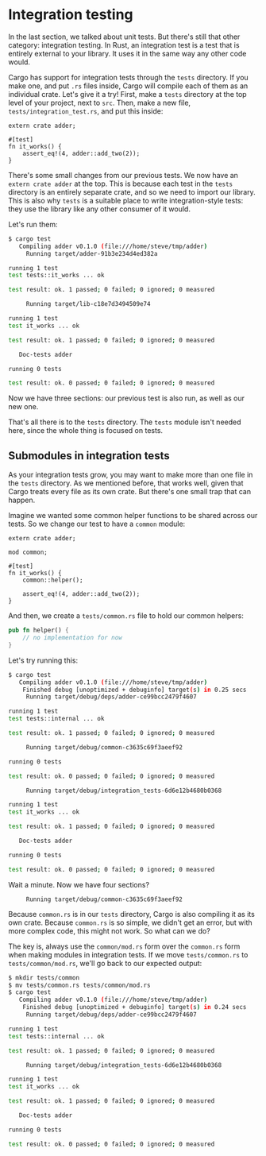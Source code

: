 # Integration testing

In the last section, we talked about unit tests. But there's still that other
category: integration testing. In Rust, an integration test is a test that is
entirely external to your library. It uses it in the same way any other code
would.

Cargo has support for integration tests through the `tests` directory. If you
make one, and put `.rs` files inside, Cargo will compile each of them as an
individual crate. Let's give it a try! First, make a `tests` directory at the
top level of your project, next to `src`. Then, make a new file,
`tests/integration_test.rs`, and put this inside:

```rust,ignore
extern crate adder;

#[test]
fn it_works() {
    assert_eq!(4, adder::add_two(2));
}
```

There's some small changes from our previous tests. We now have an `extern
crate adder` at the top. This is because each test in the `tests` directory is
an entirely separate crate, and so we need to import our library.  This is also
why `tests` is a suitable place to write integration-style tests: they use the
library like any other consumer of it would.

Let's run them:

```bash
$ cargo test
   Compiling adder v0.1.0 (file:///home/steve/tmp/adder)
     Running target/adder-91b3e234d4ed382a

running 1 test
test tests::it_works ... ok

test result: ok. 1 passed; 0 failed; 0 ignored; 0 measured

     Running target/lib-c18e7d3494509e74

running 1 test
test it_works ... ok

test result: ok. 1 passed; 0 failed; 0 ignored; 0 measured

   Doc-tests adder

running 0 tests

test result: ok. 0 passed; 0 failed; 0 ignored; 0 measured
```

Now we have three sections: our previous test is also run, as well as our new
one.

That's all there is to the `tests` directory. The `tests` module isn't needed
here, since the whole thing is focused on tests.

## Submodules in integration tests

As your integration tests grow, you may want to make more than one file in the
`tests` directory. As we mentioned before, that works well, given that Cargo
treats every file as its own crate. But there's one small trap that can happen.

Imagine we wanted some common helper functions to be shared across our tests.
So we change our test to have a `common` module:

```rust,ignore
extern crate adder;

mod common;

#[test]
fn it_works() {
    common::helper();

    assert_eq!(4, adder::add_two(2));
}
```

And then, we create a `tests/common.rs` file to hold our common helpers:

```rust
pub fn helper() {
    // no implementation for now
}
```

Let's try running this:

```bash
$ cargo test
   Compiling adder v0.1.0 (file:///home/steve/tmp/adder)
    Finished debug [unoptimized + debuginfo] target(s) in 0.25 secs
     Running target/debug/deps/adder-ce99bcc2479f4607

running 1 test
test tests::internal ... ok

test result: ok. 1 passed; 0 failed; 0 ignored; 0 measured

     Running target/debug/common-c3635c69f3aeef92

running 0 tests

test result: ok. 0 passed; 0 failed; 0 ignored; 0 measured

     Running target/debug/integration_tests-6d6e12b4680b0368

running 1 test
test it_works ... ok

test result: ok. 1 passed; 0 failed; 0 ignored; 0 measured

   Doc-tests adder

running 0 tests

test result: ok. 0 passed; 0 failed; 0 ignored; 0 measured
```

Wait a minute. Now we have four sections?

```text
     Running target/debug/common-c3635c69f3aeef92
```

Because `common.rs` is in our `tests` directory, Cargo is also compiling it as
its own crate. Because `common.rs` is so simple, we didn't get an error, but
with more complex code, this might not work. So what can we do?

The key is, always use the `common/mod.rs` form over the `common.rs` form when
making modules in integration tests. If we move `tests/common.rs` to
`tests/common/mod.rs`, we'll go back to our expected output:

```bash
$ mkdir tests/common
$ mv tests/common.rs tests/common/mod.rs
$ cargo test
   Compiling adder v0.1.0 (file:///home/steve/tmp/adder)
    Finished debug [unoptimized + debuginfo] target(s) in 0.24 secs
     Running target/debug/deps/adder-ce99bcc2479f4607

running 1 test
test tests::internal ... ok

test result: ok. 1 passed; 0 failed; 0 ignored; 0 measured

     Running target/debug/integration_tests-6d6e12b4680b0368

running 1 test
test it_works ... ok

test result: ok. 1 passed; 0 failed; 0 ignored; 0 measured

   Doc-tests adder

running 0 tests

test result: ok. 0 passed; 0 failed; 0 ignored; 0 measured
```
